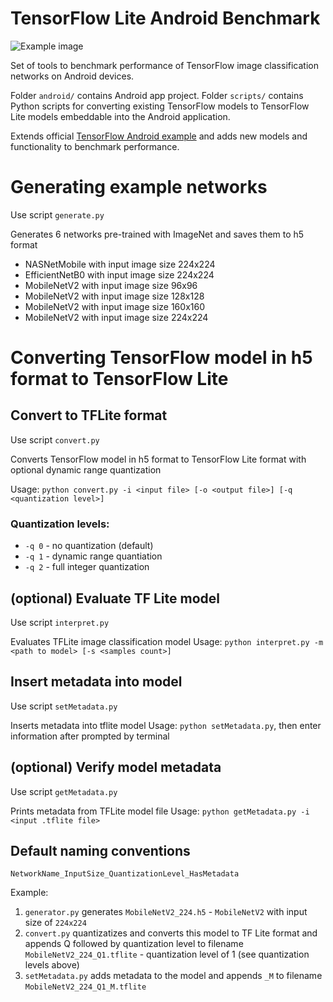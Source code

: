 # TensorFlow Lite Android Benchmark
![Example image](https://i.imgur.com/S0esLtK.jpg)



Set of tools to benchmark performance of TensorFlow image classification networks on Android devices.

Folder `android/` contains Android app project.
Folder `scripts/` contains Python scripts for converting existing TensorFlow models to TensorFlow Lite models embeddable into the Android application.

Extends official [TensorFlow Android example](https://github.com/tensorflow/examples/tree/master/lite/examples/image_classification/android) and adds new models and functionality to benchmark performance.

# Generating example networks
Use script `generate.py`

Generates 6 networks pre-trained with ImageNet and saves them to h5 format
- NASNetMobile with input image size 224x224
- EfficientNetB0 with input image size 224x224
- MobileNetV2 with input image size 96x96
- MobileNetV2 with input image size 128x128
- MobileNetV2 with input image size 160x160
- MobileNetV2 with input image size 224x224

# Converting TensorFlow model in h5 format to TensorFlow Lite

## Convert to TFLite format
Use script `convert.py`

Converts TensorFlow model in h5 format to TensorFlow Lite format with optional dynamic range quantization

Usage: `python convert.py -i <input file> [-o <output file>] [-q <quantization level>]`

### Quantization levels:
- `-q 0` - no quantization (default)
- `-q 1` - dynamic range quantiation
- `-q 2` - full integer quantization

## (optional) Evaluate TF Lite model
Use script `interpret.py`

Evaluates TFLite image classification model
Usage: `python interpret.py -m <path to model> [-s <samples count>]`

## Insert metadata into model
Use script `setMetadata.py`

Inserts metadata into tflite model
Usage: `python setMetadata.py`, then enter information after prompted by terminal

## (optional) Verify model metadata 
Use script `getMetadata.py`

Prints metadata from TFLite model file
Usage: `python getMetadata.py -i <input .tflite file>`

## Default naming conventions
`NetworkName_InputSize_QuantizationLevel_HasMetadata`

Example:
1. `generator.py` generates `MobileNetV2_224.h5` - `MobileNetV2` with input size of `224x224`
2. `convert.py` quantizatizes and converts this model to TF Lite format and appends Q followed by quantization level to filename `MobileNetV2_224_Q1.tflite` - quantization level of 1 (see quantization levels above)
3. `setMetadata.py` adds metadata to the model and appends `_M` to filename `MobileNetV2_224_Q1_M.tflite`
